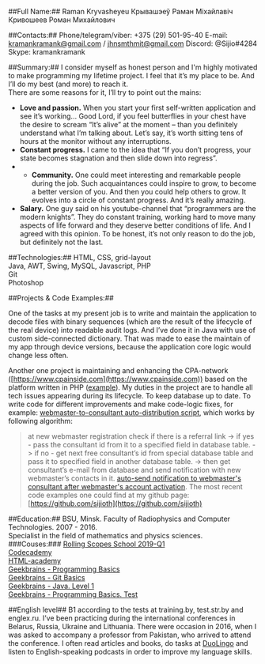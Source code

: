 ##Full Name:##
Raman Kryvasheyeu
Крывашэеў Раман Міхайлавіч
Кривошеев Роман Михайлович

##Contacts:##
Phone/telegram/viber: +375 (29) 501-95-40
E-mail: kramankramank@gmail.com / jhnsmthmit@gmail.com
Discord: @Sijio#4284
Skype: kramankramank

##Summary:##
I consider myself as honest person and I'm highly motivated to make programming my lifetime project. 
I feel that it’s my place to be. And I’ll do my best (and more) to reach it.  
There are some reasons for it, I’ll try to point out the mains:  
* **Love and passion.** When you start your first self-written application and see it’s working... Good Lord, if you feel butterflies in your chest have the desire to scream “It’s alive” at the moment – than you definitely understand what I’m talking about. Let’s say, it’s worth sitting tens of hours at the monitor without any interruptions.  
* **Constant progress.** I came to the idea that “If you don’t progress, your state becomes stagnation and then slide down into regress”.  
* * **Community.** One could meet interesting and remarkable people during the job. Such acquaintances could inspire to grow, to become a better version of you. And then you could help others to grow. It evolves into a circle of constant progress. And it’s really amazing.  
* **Salary.** One guy said on his youtube-channel that “programmers are the modern knights”. They do constant training, working hard to move many aspects of life forward and they deserve better conditions of life. And I agreed with this opinion. To be honest, it’s not only reason to do the job, but definitely not the last.  

##Technologies:##
HTML, CSS, grid-layout  
Java, AWT, Swing, MySQL, Javascript, PHP  
Git  
Photoshop

##Projects & Code Examples:##

One of the tasks at my present job is to write and maintain the application to decode files with binary sequences (which are the result of the lifecycle of the real device) into readable audit logs. And I’ve done it in Java with use of custom side-connected dictionary. That was made to ease the maintain of my app through device versions, because the application core logic would change less often.  

Another one project is maintaining and enhancing the CPA-network ([https://www.cpainside.com](https://www.cpainside.com)) based on the platform written in PHP ([example](https://mastertraf.com)). My duties in the project are to handle all tech issues appearing during its lifecycle. To keep database up to date. To write code for different improvements and make code-logic fixes, for example: 
[webmaster-to-consultant auto-distribution script](https://pastebin.com/af9JKa9C), which works by following algorithm:
>at new webmaster registration check if there is a referral link 
>		-> if yes - pass the consultant id from it to a specified field in database table.
>		-> if no - get next free consultant’s id from special database table and pass it to specified field in another database table.
>				-> then get consultant’s e-mail from database and send notification with new webmaster’s contacts in it.
[auto-send notification to webmaster's consultant after webmaster's account activation](https://pastebin.com/ddWhJL4e).
The most recent code examples one could find at my github page: [https://github.com/sijioth](https://github.com/sijioth)  

##Education:##
BSU, Minsk. Faculty of Radiophysics and Computer Technologies. 2007 - 2016.  
Specialist in the field of mathematics and physics sciences.  
###Couses:###
[Rolling Scopes School 2019-Q1](https://school.rollingscopes.com/index.html)  
[Codecademy](https://www.codecademy.com/Sijioth#completed)  
[HTML-academy](https://htmlacademy.ru/profile/id1020449)  
[Geekbrains - Programming Basics](https://geekbrains.ru/certificates/93816)  
[Geekbrains - Git Basics](https://geekbrains.ru/certificates/100364)  
[Geekbrains - Java. Level 1](https://geekbrains.ru/certificates/310355)  
[Geekbrains - Programming Basics. Test](https://geekbrains.ru/certificates/310358)  

##English level##
B1 according to the tests at training.by, test.str.by and englex.ru.
I’ve been practicing during the international conferences in Belarus, Russia, Ukraine and Lithuania. 
There were occasion in 2016, when I was asked to accompany a professor from Pakistan, who arrived to attend the conference.
I often read articles and books, do tasks at [DuoLingo](https://ru.duolingo.com/Sijioth) and listen to English-speaking podcasts in order to improve my language skills.
